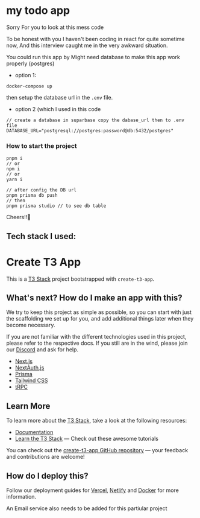 # my todo app 
Sorry For you to look at this mess code

To be honest with you I haven't been coding in react for quite sometime now, And this interview caught me in the very awkward situation.

You could run this app by
Might need database to make this app work properly (postgres)
- option 1: 
```
docker-compose up
```
then setup the database url in the `.env` file.
- option 2 (which I used in this code
```
// create a database in suparbase copy the dabase_url then to .env file
DATABASE_URL="postgresql://postgres:password@db:5432/postgres"
```
### How to start the project
```
pnpm i 
// or 
npm i 
// or 
yarn i
```
```
// after config the DB url
pnpm prisma db push
// then 
pnpm prisma studio // to see db table
```

Cheers!!🥂

## Tech stack I used:
# Create T3 App

This is a [T3 Stack](https://create.t3.gg/) project bootstrapped with `create-t3-app`.

## What's next? How do I make an app with this?

We try to keep this project as simple as possible, so you can start with just the scaffolding we set up for you, and add additional things later when they become necessary.

If you are not familiar with the different technologies used in this project, please refer to the respective docs. If you still are in the wind, please join our [Discord](https://t3.gg/discord) and ask for help.

- [Next.js](https://nextjs.org)
- [NextAuth.js](https://next-auth.js.org)
- [Prisma](https://prisma.io)
- [Tailwind CSS](https://tailwindcss.com)
- [tRPC](https://trpc.io)

## Learn More

To learn more about the [T3 Stack](https://create.t3.gg/), take a look at the following resources:

- [Documentation](https://create.t3.gg/)
- [Learn the T3 Stack](https://create.t3.gg/en/faq#what-learning-resources-are-currently-available) — Check out these awesome tutorials

You can check out the [create-t3-app GitHub repository](https://github.com/t3-oss/create-t3-app) — your feedback and contributions are welcome!

## How do I deploy this?

Follow our deployment guides for [Vercel](https://create.t3.gg/en/deployment/vercel), [Netlify](https://create.t3.gg/en/deployment/netlify) and [Docker](https://create.t3.gg/en/deployment/docker) for more information.

An Email service also needs to be added for this partiular project
